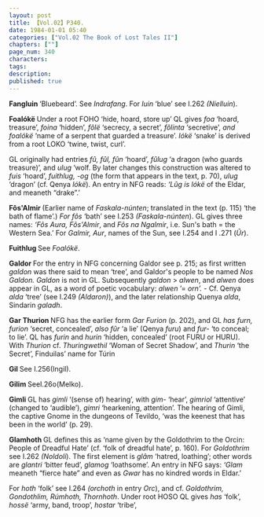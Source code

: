 ```yaml
---
layout: post
title: 【Vol.02】P340.
date: 1984-01-01 05:40
categories: ["Vol.02 The Book of Lost Tales II"]
chapters: [""]
page_num: 340
characters: 
tags: 
description: 
published: true
---
```


<p style="text-indent: 0;">
<B>Fangluin    </B>‘Bluebeard’. See <I>Indrafang</I>. For <I>luin</I> ‘blue’ see I.262 <I>(Nielluin</I>).
</p>

<B>Foalókë   </B>Under a root FOHO ‘hide, hoard, store up’ QL gives <I>foa</I> ‘hoard, treasure’, <I>foina</I> ‘hidden’, <I>fôlë</I> ‘secrecy, a secret’, <I>fôlinta</I> ‘secretive’, <I>and foalókë</I> ‘name of a serpent that guarded a treasure’. <I>lókë</I> ‘snake’ is derived from a root LOKO ‘twine, twist, curl’.

GL originally had entries <I>fû, fûl, fûn</I> ‘hoard’, <I>fûlug</I> ‘a dragon (who guards treasure)’, and <I>ulug</I> ‘wolf. By later changes this construction was altered to <I>fuis</I> ‘hoard’, <I>fuithlug, -og</I> (the form that appears in the text, p. 70), <I>ulug</I> ‘dragon’ (cf. Qenya <I>lókë</I>). An entry in NFG reads: <I>‘Lûg is lókë</I> of the Eldar, and meaneth “drake”.’

<B>Fôs'Almir   </B>(Earlier name of <I>Faskala-núnten</I>; translated in the text (p. 115) ‘the bath of flame’.) <I>For fôs</I> ‘bath’ see I.253 <I>(Faskala-núnten</I>). GL gives three names: <I>‘Fôs Aura, Fôs'Almir</I>, and <I>Fôs na Ngalmir</I>, i.e. Sun's bath = the Western Sea.’ For <I>Galmir, Aur</I>, names of the Sun, see I.254 and I .271 (<I>Ûr</I>).

<B>Fuithlug    </B>See <I>Foalókë</I>.

<B>Galdor    </B>For the entry in NFG concerning Galdor see p. 215; as first written <I>galdon</I> was there said to mean ‘tree’, and Galdor's people to be named <I>Nos Galdon. Galdon</I> is not in GL. Subsequently <I>galdon</I> > <I>alwen</I>, and <I>alwen</I> does appear in GL, as a word of poetic vocabulary: <I>alwen</I> ’= <I>orn’. -</I> Cf. Qenya <I>alda</I> ‘tree’ (see I.249 <I>(Aldaron)</I>), and the later relationship Quenya <I>alda</I>, Sindarin <I>galadh</I>.

<B>Gar Thurion </B>NFG has the earlier form <I>Gar Furion</I> (p. 202), and GL <I>has furn, furion</I> ‘secret, concealed’, <I>also fûr</I> ‘a lie’ (Qenya <I>furu</I>) and <I>fur-</I> ‘to conceal; to lie’. QL has <I>furin</I> and <I>hurin</I> ‘hidden, concealed’ (root FURU or HURU). With <I>Thurion</I> cf. <I>Thuringwethil</I> ‘Woman of Secret Shadow’, and <I>Thurin</I> ‘the Secret’, Finduilas’ name for Túrin

<B>Gil    </B>See I.256(Ingil).

<B>Gilim    </B>SeeI.26o(Melko).

<B>Gimli    </B>GL has <I>gimli</I> ‘(sense of) hearing’, with <I>gim-</I> ‘hear’, <I>gimriol</I> ‘attentive’ (changed to ‘audible’), <I>gimri</I> ‘hearkening, attention’. The hearing of Gimli, the captive Gnome in the dungeons of Tevildo, ‘was the keenest that has been in the world’ (p. 29).

<B>Glamhoth    </B>GL defines this as ‘name given by the Goldothrim to the Orcin: People of Dreadful Hate’ (cf. ‘folk of dreadful hate’, p. 160). For <I>Goldothrim</I> see I.262 <I>(Noldoli</I>). The first element is <I>glâm</I> ‘hatred, loathing’; other words are <I>glantri</I> ‘bitter feud’, <I>glamog</I> ‘loathsome’. An entry in NFG says: <I>‘Glam</I> meaneth “fierce hate” and even as <I>Gwar</I> has no kindred words in Eldar.’

For <I>hoth</I> ‘folk’ see I.264 <I>(orchoth</I> in entry <I>Orc</I>), and cf. <I>Goldothrim, Gondothlim, Rúmhoth, Thornhoth</I>. Under root HOSO QL gives <I>has</I> ‘folk’, <I>hossë</I> ‘army, band, troop’, <I>hostar</I> ‘tribe’,

